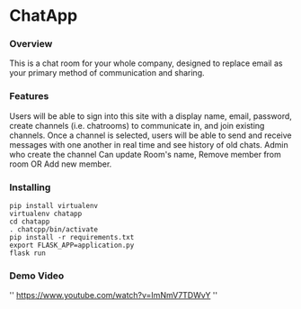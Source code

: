 
# ChatApp

### Overview

This is a chat room for your whole company, designed to replace email as your primary method of communication and sharing.

### Features
 
Users will be able to sign into this site with a display name, email, password, create channels (i.e. chatrooms) to communicate in, and join existing channels. Once a channel is selected, users will be able to send and receive messages with one another in real time and see history of old chats. Admin who create the channel Can update Room's name, Remove member from room OR Add new member. 
 

### Installing

```
pip install virtualenv
virtualenv chatapp
cd chatapp
. chatcpp/bin/activate
pip install -r requirements.txt
export FLASK_APP=application.py
flask run
```

### Demo Video
''
https://www.youtube.com/watch?v=ImNmV7TDWvY
''
